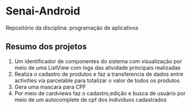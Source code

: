 # Senai-Android
Repositório da disciplina: programação de aplicativos

## Resumo dos projetos
1. Um identificador de componentes do sistema com visualização por meio de uma ListView com logs das atividade principais realizadas
2. Realiza o cadastro de produtos e faz a transferencia de dados entre activities via parcelable para totalizar o valor de todos os produtos
3. Gera uma mascara para CPF
4. Por meio de cardviews faz o cadastro,edição e busca de usuário por meio de um autocomplete de cpf dos individuos cadastrados  

